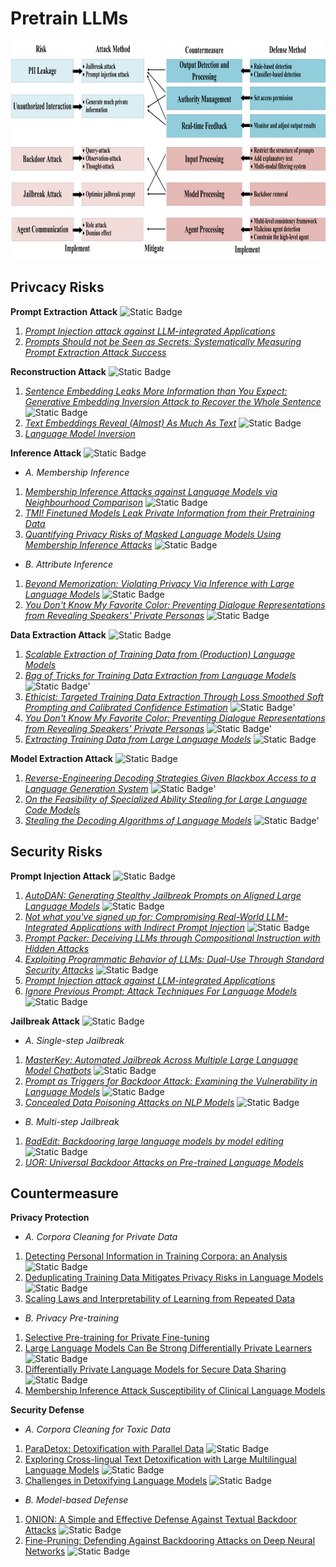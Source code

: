 # Pretrain LLMs
<p align="center">
    <img src="../img/agent_map.png" alt="agent" width="900" height="350">
</p>

## Privcacy Risks
**Prompt Extraction Attack** ![Static Badge](https://img.shields.io/badge/Unique-red)
1. *[Prompt Injection attack against LLM-integrated Applications](https://arxiv.org/abs/2306.05499)*
2. *[Prompts Should not be Seen as Secrets: Systematically Measuring Prompt Extraction Attack Success](https://export.arxiv.org/abs/2307.06865v1)*

**Reconstruction Attack** ![Static Badge](https://img.shields.io/badge/Common-red)
1. *[Sentence Embedding Leaks More Information than You Expect: Generative Embedding Inversion Attack to Recover the Whole Sentence](https://arxiv.org/abs/2305.03010)* ![Static Badge](https://img.shields.io/badge/ACL'23-blue)
2. *[Text Embeddings Reveal (Almost) As Much As Text](https://aclanthology.org/2023.emnlp-main.765/)* ![Static Badge](https://img.shields.io/badge/EMNLP'23-blue)
3. *[Language Model Inversion](https://arxiv.org/abs/2311.13647)*

**Inference Attack** ![Static Badge](https://img.shields.io/badge/Common-red)
* *A. Membership Inference*
1. *[Membership Inference Attacks against Language Models via Neighbourhood Comparison](https://arxiv.org/abs/2305.18462)* ![Static Badge](https://img.shields.io/badge/ACL'23-blue)
2. *[TMI! Finetuned Models Leak Private Information from their Pretraining Data](https://arxiv.org/abs/2306.01181)*
3. *[Quantifying Privacy Risks of Masked Language Models Using Membership Inference Attacks](https://arxiv.org/abs/2203.03929)* ![Static Badge](https://img.shields.io/badge/EMNLP'22-blue)
* *B. Attribute Inference*
1. *[Beyond Memorization: Violating Privacy Via Inference with Large Language Models](https://arxiv.org/abs/2310.07298)* ![Static Badge](https://img.shields.io/badge/ICLR'23-blue)
2. *[You Don't Know My Favorite Color: Preventing Dialogue Representations from Revealing Speakers' Private Personas](https://arxiv.org/abs/2205.10228)* ![Static Badge](https://img.shields.io/badge/NAACL'22-blue)

**Data Extraction Attack** ![Static Badge](https://img.shields.io/badge/Common-red)
1. *[Scalable Extraction of Training Data from (Production) Language Models](https://arxiv.org/abs/2311.17035)*
2. *[Bag of Tricks for Training Data Extraction from Language Models](https://arxiv.org/abs/2302.04460)* ![Static Badge](https://img.shields.io/badge/ICML'23-blue)'
3. *[Ethicist: Targeted Training Data Extraction Through Loss Smoothed Soft Prompting and Calibrated Confidence Estimation](https://arxiv.org/abs/2307.04401)* ![Static Badge](https://img.shields.io/badge/ACL'23-blue)'
4. *[You Don't Know My Favorite Color: Preventing Dialogue Representations from Revealing Speakers' Private Personas](https://arxiv.org/abs/2205.10228)* ![Static Badge](https://img.shields.io/badge/NAACL'22-blue)'
5. *[Extracting Training Data from Large Language Models](https://arxiv.org/abs/2012.07805)* ![Static Badge](https://img.shields.io/badge/Usenix_Security'21-blue)

**Model Extraction Attack** ![Static Badge](https://img.shields.io/badge/Common-red)
1. *[Reverse-Engineering Decoding Strategies Given Blackbox Access to a Language Generation System](https://aclanthology.org/2023.inlg-main.28/)* ![Static Badge](https://img.shields.io/badge/INLG'23-blue)'
2. *[On the Feasibility of Specialized Ability Stealing for Large Language Code Models](https://export.arxiv.org/abs/2303.03012v1)*
3. *[Stealing the Decoding Algorithms of Language Models](https://arxiv.org/abs/2303.04729)* ![Static Badge](https://img.shields.io/badge/CCS'23-blue)'

## Security Risks
**Prompt Injection Attack** ![Static Badge](https://img.shields.io/badge/Unique-red)
1. *[AutoDAN: Generating Stealthy Jailbreak Prompts on Aligned Large Language Models](https://arxiv.org/abs/2310.04451)* ![Static Badge](https://img.shields.io/badge/ICLR'24-blue)
2. *[Not what you've signed up for: Compromising Real-World LLM-Integrated Applications with Indirect Prompt Injection](https://arxiv.org/abs/2302.12173)* ![Static Badge](https://img.shields.io/badge/AISec'23-blue)
3. *[Prompt Packer: Deceiving LLMs through Compositional Instruction with Hidden Attacks](https://arxiv.org/abs/2310.10077)*
4. *[Exploiting Programmatic Behavior of LLMs: Dual-Use Through Standard Security Attacks](https://arxiv.org/abs/2302.05733)* ![Static Badge](https://img.shields.io/badge/New_Frontiers_in_Adv'23-blue)
5. *[Prompt Injection attack against LLM-integrated Applications](https://arxiv.org/abs/2306.05499)*
6. *[Ignore Previous Prompt: Attack Techniques For Language Models](https://arxiv.org/abs/2211.09527)* ![Static Badge](https://img.shields.io/badge/NeurIPS_ML_Safety_Workshop'22-blue)

**Jailbreak Attack** ![Static Badge](https://img.shields.io/badge/Common-red)<br>
* *A. Single-step Jailbreak*
1. *[MasterKey: Automated Jailbreak Across Multiple Large Language Model Chatbots](https://arxiv.org/abs/2307.08715)* ![Static Badge](https://img.shields.io/badge/NDSS'24-blue)
2. *[Prompt as Triggers for Backdoor Attack: Examining the Vulnerability in Language Models](https://aclanthology.org/2023.emnlp-main.757/)* ![Static Badge](https://img.shields.io/badge/EMNLP'23-blue)
3. *[Concealed Data Poisoning Attacks on NLP Models](https://aclanthology.org/2021.naacl-main.13/)* ![Static Badge](https://img.shields.io/badge/NAACL'21-blue)
* *B. Multi-step Jailbreak*
1. *[BadEdit: Backdooring large language models by model editing](https://arxiv.org/abs/2403.13355)* ![Static Badge](https://img.shields.io/badge/ICLR'24-blue)
2. *[UOR: Universal Backdoor Attacks on Pre-trained Language Models](https://arxiv.org/abs/2305.09574)*

## Countermeasure
**Privacy Protection**
* *A. Corpora Cleaning for Private Data*
1. [Detecting Personal Information in Training Corpora: an Analysis](https://aclanthology.org/2023.trustnlp-1.18/) ![Static Badge](https://img.shields.io/badge/TRUSTNLP'23-blue)
2. [Deduplicating Training Data Mitigates Privacy Risks in Language Models](https://arxiv.org/abs/2202.06539) ![Static Badge](https://img.shields.io/badge/ICML'22-blue)
3. [Scaling Laws and Interpretability of Learning from Repeated Data](https://arxiv.org/abs/2205.10487)
* *B. Privacy Pre-training*
1. [Selective Pre-training for Private Fine-tuning](https://arxiv.org/abs/2305.13865)
3. [Large Language Models Can Be Strong Differentially Private Learners](https://arxiv.org/abs/2110.05679) ![Static Badge](https://img.shields.io/badge/ICLR'22-blue)
4. [Differentially Private Language Models for Secure Data Sharing](https://aclanthology.org/2022.emnlp-main.323/) ![Static Badge](https://img.shields.io/badge/EMNLP'22-blue)
5. [Membership Inference Attack Susceptibility of Clinical Language Models](https://arxiv.org/abs/2104.08305)

**Security Defense**
* *A. Corpora Cleaning for Toxic Data*
1. [ParaDetox: Detoxification with Parallel Data](https://aclanthology.org/2022.acl-long.469/) ![Static Badge](https://img.shields.io/badge/ACL'22-blue)
2. [Exploring Cross-lingual Text Detoxification with Large Multilingual Language Models](https://aclanthology.org/2022.acl-srw.26/) ![Static Badge](https://img.shields.io/badge/ACL'22-blue)
3. [Challenges in Detoxifying Language Models](https://aclanthology.org/2021.findings-emnlp.210/) ![Static Badge](https://img.shields.io/badge/EMNLP'21-blue)
* *B. Model-based Defense*
1. [ONION: A Simple and Effective Defense Against Textual Backdoor Attacks](https://aclanthology.org/2021.emnlp-main.752/) ![Static Badge](https://img.shields.io/badge/EMNLP'21-blue)
2. [Fine-Pruning: Defending Against Backdooring Attacks on Deep Neural Networks](https://arxiv.org/abs/1805.12185) ![Static Badge](https://img.shields.io/badge/RAID'19-blue)

